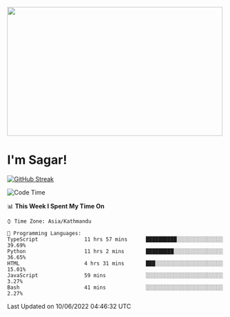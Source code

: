 
<img src="https://media.giphy.com/media/3ornk57KwDXf81rjWM/giphy.gif" width="500" height="300" frameBorder="0" class="giphy-embed" allowFullScreen></img>

#   I'm Sagar!
[![GitHub Streak](https://github-readme-streak-stats.herokuapp.com/?user=sgr2848)](https://git.io/streak-stats)
<!--START_SECTION:waka-->
![Code Time](http://img.shields.io/badge/Code%20Time-0%20secs-blue)

📊 **This Week I Spent My Time On** 

```text
⌚︎ Time Zone: Asia/Kathmandu

💬 Programming Languages: 
TypeScript               11 hrs 57 mins      ██████████░░░░░░░░░░░░░░░   39.69% 
Python                   11 hrs 2 mins       █████████░░░░░░░░░░░░░░░░   36.65% 
HTML                     4 hrs 31 mins       ███░░░░░░░░░░░░░░░░░░░░░░   15.01% 
JavaScript               59 mins             ░░░░░░░░░░░░░░░░░░░░░░░░░   3.27% 
Bash                     41 mins             ░░░░░░░░░░░░░░░░░░░░░░░░░   2.27%

```


 Last Updated on 10/06/2022 04:46:32 UTC
<!--END_SECTION:waka-->
